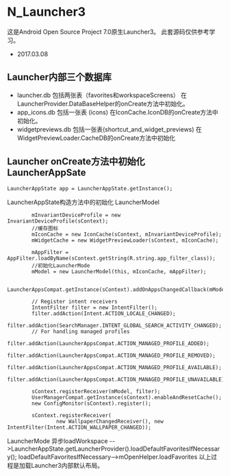 # N_Launcher3
这是Android Open Source Project 7.0原生Launcher3。
此套源码仅供参考学习。

* 2017.03.08

## Launcher内部三个数据库
* launcher.db 包括两张表（favorites和workspaceScreens）
在LauncherProvider.DataBaseHelper的onCreate方法中初始化。
* app_icons.db 包括一张表 (icons)
在IconCache.IconDB的onCreate方法中初始化。
* widgetpreviews.db 包括一张表(shortcut_and_widget_previews)
在WidgetPreviewLoader.CacheDB的onCreate方法中初始化
## Launcher onCreate方法中初始化LauncherAppSate
```
LauncherAppState app = LauncherAppState.getInstance();
```
LauncherAppState构造方法中的初始化 LauncherModel
```
        mInvariantDeviceProfile = new InvariantDeviceProfile(sContext);
        //缓存图标
        mIconCache = new IconCache(sContext, mInvariantDeviceProfile);
        mWidgetCache = new WidgetPreviewLoader(sContext, mIconCache);

        mAppFilter = AppFilter.loadByName(sContext.getString(R.string.app_filter_class));
        //初始化LauncherMode
        mModel = new LauncherModel(this, mIconCache, mAppFilter);

        LauncherAppsCompat.getInstance(sContext).addOnAppsChangedCallback(mModel);

        // Register intent receivers
        IntentFilter filter = new IntentFilter();
        filter.addAction(Intent.ACTION_LOCALE_CHANGED);
        filter.addAction(SearchManager.INTENT_GLOBAL_SEARCH_ACTIVITY_CHANGED);
        // For handling managed profiles
        filter.addAction(LauncherAppsCompat.ACTION_MANAGED_PROFILE_ADDED);
        filter.addAction(LauncherAppsCompat.ACTION_MANAGED_PROFILE_REMOVED);
        filter.addAction(LauncherAppsCompat.ACTION_MANAGED_PROFILE_AVAILABLE);
        filter.addAction(LauncherAppsCompat.ACTION_MANAGED_PROFILE_UNAVAILABLE);

        sContext.registerReceiver(mModel, filter);
        UserManagerCompat.getInstance(sContext).enableAndResetCache();
        new ConfigMonitor(sContext).register();

        sContext.registerReceiver(
                new WallpaperChangedReceiver(), new IntentFilter(Intent.ACTION_WALLPAPER_CHANGED));
```
LauncherMode 异步loadWorkspace
-->LauncherAppState.getLauncherProvider().loadDefaultFavoritesIfNecessary();
loadDefaultFavoritesIfNecessary-->mOpenHelper.loadFavorites
以上过程是加载Launcher3内部默认布局。